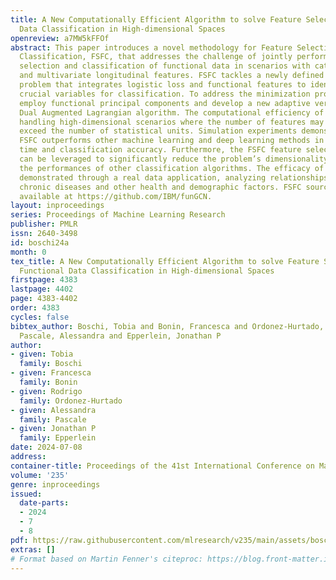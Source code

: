 ```yaml
---
title: A New Computationally Efficient Algorithm to solve Feature Selection for Functional
  Data Classification in High-dimensional Spaces
openreview: a7MW5kFFOf
abstract: This paper introduces a novel methodology for Feature Selection for Functional
  Classification, FSFC, that addresses the challenge of jointly performing feature
  selection and classification of functional data in scenarios with categorical responses
  and multivariate longitudinal features. FSFC tackles a newly defined optimization
  problem that integrates logistic loss and functional features to identify the most
  crucial variables for classification. To address the minimization procedure, we
  employ functional principal components and develop a new adaptive version of the
  Dual Augmented Lagrangian algorithm. The computational efficiency of FSFC enables
  handling high-dimensional scenarios where the number of features may considerably
  exceed the number of statistical units. Simulation experiments demonstrate that
  FSFC outperforms other machine learning and deep learning methods in computational
  time and classification accuracy. Furthermore, the FSFC feature selection capability
  can be leveraged to significantly reduce the problem’s dimensionality and enhance
  the performances of other classification algorithms. The efficacy of FSFC is also
  demonstrated through a real data application, analyzing relationships between four
  chronic diseases and other health and demographic factors. FSFC source code is publicly
  available at https://github.com/IBM/funGCN.
layout: inproceedings
series: Proceedings of Machine Learning Research
publisher: PMLR
issn: 2640-3498
id: boschi24a
month: 0
tex_title: A New Computationally Efficient Algorithm to solve Feature Selection for
  Functional Data Classification in High-dimensional Spaces
firstpage: 4383
lastpage: 4402
page: 4383-4402
order: 4383
cycles: false
bibtex_author: Boschi, Tobia and Bonin, Francesca and Ordonez-Hurtado, Rodrigo and
  Pascale, Alessandra and Epperlein, Jonathan P
author:
- given: Tobia
  family: Boschi
- given: Francesca
  family: Bonin
- given: Rodrigo
  family: Ordonez-Hurtado
- given: Alessandra
  family: Pascale
- given: Jonathan P
  family: Epperlein
date: 2024-07-08
address:
container-title: Proceedings of the 41st International Conference on Machine Learning
volume: '235'
genre: inproceedings
issued:
  date-parts:
  - 2024
  - 7
  - 8
pdf: https://raw.githubusercontent.com/mlresearch/v235/main/assets/boschi24a/boschi24a.pdf
extras: []
# Format based on Martin Fenner's citeproc: https://blog.front-matter.io/posts/citeproc-yaml-for-bibliographies/
---
```

